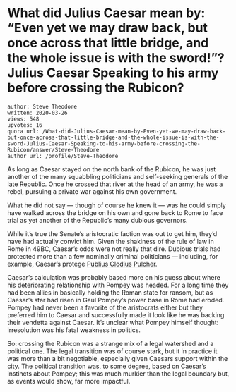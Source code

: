 # What did Julius Caesar mean by: “Even yet we may draw back, but once across that little bridge, and the whole issue is with the sword!”? Julius Caesar Speaking to his army before crossing the Rubicon?

	author: Steve Theodore
	written: 2020-03-26
	views: 548
	upvotes: 16
	quora url: /What-did-Julius-Caesar-mean-by-Even-yet-we-may-draw-back-but-once-across-that-little-bridge-and-the-whole-issue-is-with-the-sword-Julius-Caesar-Speaking-to-his-army-before-crossing-the-Rubicon/answer/Steve-Theodore
	author url: /profile/Steve-Theodore


As long as Caesar stayed on the north bank of the Rubicon, he was just another of the many squabbling politicians and self-seeking generals of the late Republic. Once he crossed that river at the head of an army, he was a rebel, pursuing a private war against his own government.

What he did not say — though of course he knew it — was he could simply have walked across the bridge on his own and gone back to Rome to face trial as yet another of the Republic’s many dubious governors.

While it’s true the Senate’s aristocratic faction was out to get him, they’d have had actually convict him. Given the shakiness of the rule of law in Rome in 49BC, Caesar’s odds were not really that dire. Dubious trials had protected more than a few nominally criminal politicians — including, for example, Caesar’s protege [Publius Clodius Pulcher](https://en.wikipedia.org/wiki/Publius_Clodius_Pulcher).

Caesar’s calculation was probably based more on his guess about where his deteriorating relationship with Pompey was headed. For a long time they had been allies in basically holding the Roman state for ransom, but as Caesar’s star had risen in Gaul Pompey’s power base in Rome had eroded. Pompey had never been a favorite of the aristocrats either but they preferred him to Caesar and successfully made it look like he was backing their vendetta against Caesar. It’s unclear what Pompey himself thought: irresolution was his fatal weakness in politics.

So: crossing the Rubicon was a strange mix of a legal watershed and a political one. The legal transition was of course stark, but it in practice it was more than a bit negotiable, especially given Caesars support within the city. The political transition was, to some degree, based on Caesar’s instincts about Pompey; this was much murkier than the legal boundary but, as events would show, far more impactful.

